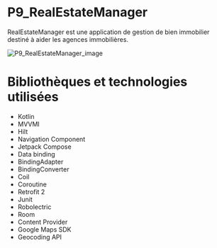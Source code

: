 # P9_RealEstateManager

RealEstateManager est une application de gestion de bien immobilier destiné à aider les agences immobilières.

![P9_RealEstateManager_image](https://www.zupimages.net/up/22/02/tcv6.png)

# Bibliothèques et technologies utilisées
 - Kotlin
 - MVVMI
 - Hilt
 - Navigation Component
 - Jetpack Compose
 - Data binding
 - BindingAdapter
 - BindingConverter
 - Coil
 - Coroutine
 - Retrofit 2
 - Junit
 - Robolectric
 - Room
 - Content Provider
 - Google Maps SDK
 - Geocoding API
